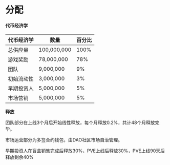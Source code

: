 # 分配

#### 代币经济学

| 代币经济学 | 数量          | 百分比  |
| ----- | ----------- | ---- |
| 总供应量  | 100,000,000 | 100% |
| 游戏奖励  | 78,000,000  | 78%  |
| 团队    | 9,000,000   | 9%   |
| 初始流动性 | 3,000,000   | 3%   |
| 早期投资人 | 5,000,000   | 5%   |
| 市场营销  | 5,000,000   | 5%   |



**释放**

团队部分在上线3个月后开始线性释放，每个月释放0.2%，共计48个月释放完毕。

市场运营部分为多签合约钱包，由DAO社区市场自治管理。

早期投资人在盲盒销售完成后释放30%，PVE上线后释放30%，PVE上线90天后释放剩余40%
